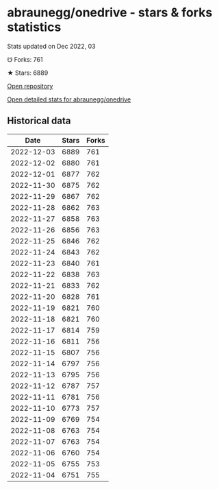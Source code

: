# abraunegg/onedrive - stars & forks statistics

Stats updated on Dec 2022, 03

☋ Forks: 761

★ Stars: 6889

[Open repository](https://github.com/abraunegg/onedrive)

[Open detailed stats for abraunegg/onedrive](https://reviewgithub.com/rep/abraunegg/onedrive)

## Historical data
| Date | Stars | Forks |
|------|-------|-------|
| 2022-12-03 | 6889 | 761 | 
| 2022-12-02 | 6880 | 761 | 
| 2022-12-01 | 6877 | 762 | 
| 2022-11-30 | 6875 | 762 | 
| 2022-11-29 | 6867 | 762 | 
| 2022-11-28 | 6862 | 763 | 
| 2022-11-27 | 6858 | 763 | 
| 2022-11-26 | 6856 | 763 | 
| 2022-11-25 | 6846 | 762 | 
| 2022-11-24 | 6843 | 762 | 
| 2022-11-23 | 6840 | 761 | 
| 2022-11-22 | 6838 | 763 | 
| 2022-11-21 | 6833 | 762 | 
| 2022-11-20 | 6828 | 761 | 
| 2022-11-19 | 6821 | 760 | 
| 2022-11-18 | 6821 | 760 | 
| 2022-11-17 | 6814 | 759 | 
| 2022-11-16 | 6811 | 756 | 
| 2022-11-15 | 6807 | 756 | 
| 2022-11-14 | 6797 | 756 | 
| 2022-11-13 | 6795 | 756 | 
| 2022-11-12 | 6787 | 757 | 
| 2022-11-11 | 6781 | 756 | 
| 2022-11-10 | 6773 | 757 | 
| 2022-11-09 | 6769 | 754 | 
| 2022-11-08 | 6763 | 754 | 
| 2022-11-07 | 6763 | 754 | 
| 2022-11-06 | 6760 | 754 | 
| 2022-11-05 | 6755 | 753 | 
| 2022-11-04 | 6751 | 755 | 

